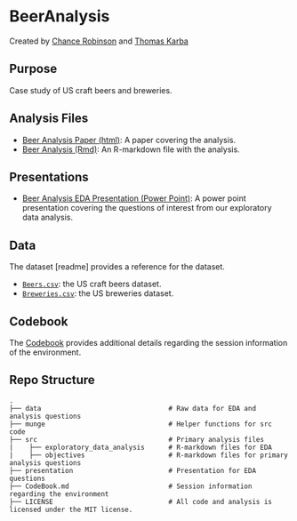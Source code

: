 # BeerAnalysis

Created by [Chance Robinson](https://github.com/RobinsonCW) and [Thomas Karba](https://github.com/thomaskarba)

## Purpose

Case study of US craft beers and breweries.

## Analysis Files

* [Beer Analysis Paper (html)](https://github.com/RobinsonCW/BeerAnalysis/blob/master/src/exploratory_data_analysis/chance/Exploratory_Data_Analysis.md): A paper covering the analysis. 
* [Beer Analysis (Rmd)](https://github.com/RobinsonCW/BeerAnalysis/blob/master/src/exploratory_data_analysis/chance/Exploratory_Data_Analysis.Rmd): An R-markdown file with the analysis.

## Presentations

* [Beer Analysis EDA Presentation (Power Point)](https://github.com/RobinsonCW/BeerAnalysis/blob/master/presentation/DS6306_Proj1_Pres): A power point presentation covering the questions of interest from our exploratory data analysis.

## Data

The dataset [readme] provides a reference for the dataset. 

* [`Beers.csv`](https://github.com/RobinsonCW/BeerAnalysis/blob/master/data/Beers.csv): the US craft beers dataset.
* [`Breweries.csv`](https://github.com/RobinsonCW/BeerAnalysis/blob/master/data/Breweries.csv): the US breweries dataset.

## Codebook

The [Codebook](https://github.com/RobinsonCW/BeerAnalysis) provides additional details regarding the session information of the environment.

## Repo Structure
    .
    ├── data                                # Raw data for EDA and analysis questions
    ├── munge                               # Helper functions for src code
    ├── src                                 # Primary analysis files
    |    ├── exploratory_data_analysis      # R-markdown files for EDA
    |    ├── objectives                     # R-markdown files for primary analysis questions
    ├── presentation                        # Presentation for EDA questions
    ├── CodeBook.md                         # Session information regarding the environment
    ├── LICENSE                             # All code and analysis is licensed under the MIT license.